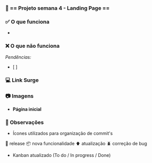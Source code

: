 ###  :office: == Projeto semana 4 - Landing Page ==

###  :white_check_mark: O que funciona

- 

###  :x: O que não funciona

  _Pendências:_
- [ ] 

### :computer: Link Surge


### :camera: Imagens

- **Página inicial**

### :pencil: Observações

- Ícones utilizados para organização de commit's

:checkered_flag: release
:package: nova funcionalidade 
:arrow_up: atualização 
:beetle: correção de bug

- Kanban atualizado (To do / In progress / Done)
